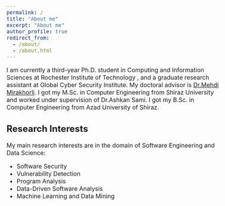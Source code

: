 ```yaml
---
permalink: /
title: "About me"
excerpt: "About me"
author_profile: true
redirect_from: 
  - /about/
  - /about.html
---
```


<style type="text/css">
  body{
  font-size: 12pt;
}
  ##{
  color: #69ACC5;
}
</style>

I am currently a third-year Ph.D. student in Computing and Information Sciences at Rochester Institute of Technology , and a graduate research assistant at Global Cyber Security Institute. My doctoral advisor is [Dr.Mehdi Mirakhorli](https://www.se.rit.edu/~mehdi/). I got my M.Sc. in Computer Engineering from Shiraz University and worked under supervision of Dr.Ashkan Sami. I got my B.Sc. in Computer Engineering from Azad University of Shiraz.


## Research Interests
My main research interests are in the domain of Software Engineering and Data Science:
* Software Security
* Vulnerability Detection
* Program Analysis 
* Data-Driven Software Analysis
* Machine Learning and Data Mining

